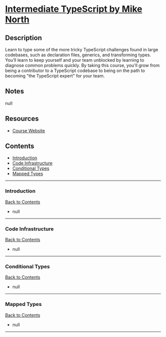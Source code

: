 # [Intermediate TypeScript by Mike North](https://frontendmasters.com/courses/intermediate-typescript/)

## Description

Learn to type some of the more tricky TypeScript challenges found in large codebases, such as declaration files, generics, and transforming types. You’ll learn to keep yourself and your team unblocked by learning to diagnose common problems quickly. By taking this course, you'll grow from being a contributor to a TypeScript codebase to being on the path to becoming "the TypeScript expert" for your team.

## Notes

null

## Resources

- [Course Website](https://www.typescript-training.com/course/intermediate-v1)

## Contents

- [Introduction](#introduction)
- [Code Infrastructure](#code-infrastructure)
- [Conditional Types](#conditional-types)
- [Mapped Types](#mapped-types)

---

### <span id="introduction">Introduction</span>

[Back to Contents](#contents)

- null

---

### <span id="code-infrastructure">Code Infrastructure</span>

[Back to Contents](#contents)

- null

---

### <span id="conditional-types">Conditional Types</span>

[Back to Contents](#contents)

- null

---

### <span id="mapped-types">Mapped Types</span>

[Back to Contents](#contents)

- null

---
